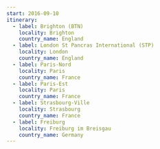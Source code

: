 ```yaml
---
start: 2016-09-10
itinerary:
  - label: Brighton (BTN)
    locality: Brighton
    country_name: England
  - label: London St Pancras International (STP)
    locality: London
    country_name: England
  - label: Paris-Nord
    locality: Paris
    country_name: France
  - label: Paris-Est
    locality: Paris
    country_name: France
  - label: Strasbourg-Ville
    locality: Strasbourg
    country_name: France
  - label: Freiburg
    locality: Freiburg im Breisgau
    country_name: Germany
---
```

